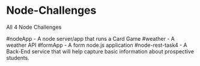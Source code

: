 # Node-Challenges
All 4 Node Challenges

#nodeApp - A node server/app that runs a Card Game
#weather - A weather API 
#formApp - A form node.js application
#node-rest-task4 - A Back-End service that will help capture basic information about prospective students.
